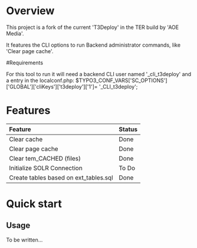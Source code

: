 # Overview

This project is a fork of the current 'T3Deploy' in the TER build by 'AOE Media'.

It features the CLI options to run Backend administrator commands, like 'Clear page cache'.

#Requirements

For this tool to run it will need a backend CLI user named '_cli_t3deploy' and a entry in the localconf.php:
	$TYPO3_CONF_VARS['SC_OPTIONS']['GLOBAL']['cliKeys']['t3deploy']['1']= '_CLI_t3deploy';


# Features

| Feature                                                                                          | Status              |
|:-------------------------------------------------------------------------------------------------|:--------------------|
| Clear cache                                                                                      | Done                |
| Clear page cache                                                                                 | Done                |
| Clear tem_CACHED (files)                                                                         | Done                |
| Initialize SOLR Connection                                                                       | To Do               |
| Create tables based on ext_tables.sql                                                            | Done                |

# Quick start
## Usage
To be written...
